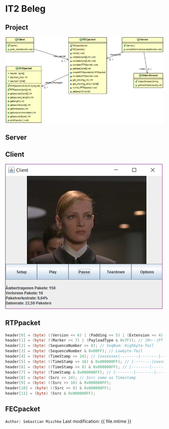 # IT2 Beleg

## Project

![classdiagram]

## Server

## Client

![interface_client]

## RTPpacket

```java
header[0] = (byte) ((Version << 6) | (Padding << 5) | (Extension << 4) | CC); // |VVPX|CCCC|
header[1] = (byte) ((Marker << 7) | (PayloadType & 0x7F)); // |M<--|PT->|
header[2] = (byte) (SequenceNumber >> 8); // SeqNum: Highbyte-Teil
header[3] = (byte) (SequenceNumber & 0x00FF); // Lowbyte-Teil
header[4] = (byte) (TimeStamp >> 24); // [xxxxxxxx|--------|--------|--------]
header[5] = (byte) ((TimeStamp >> 16) & 0x000000FF); // [--------|xxxxxxxx|--------|--------]
header[6] = (byte) ((TimeStamp >> 8) & 0x000000FF); // [--------|--------|xxxxxxxx|--------]
header[7] = (byte) (TimeStamp & 0x000000FF); // [--------|--------|--------|xxxxxxxx]
header[8] = (byte) (Ssrc >> 24); // Ssrc same as Timestamp
header[9] = (byte) ((Ssrc >> 16) & 0x000000FF);
header[10] = (byte) ((Ssrc >> 8) & 0x000000FF);
header[11] = (byte) (Ssrc & 0x000000FF);
```

## FECpacket

`Author: Sebastian Mischke`
Last modification: {{ file.mtime }}

[classdiagram]: /doc/img/classdiagram.png
[interface_client]: /doc/img/ui_client.png
